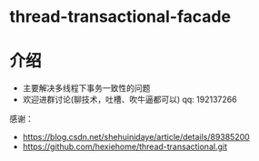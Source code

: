# thread-transactional-facade

# 介绍
* 主要解决多线程下事务一致性的问题
* 欢迎进群讨论(聊技术，吐槽、吹牛逼都可以) qq: 192137266 

感谢： 
* https://blog.csdn.net/shehuinidaye/article/details/89385200
* https://github.com/hexiehome/thread-transactional.git

